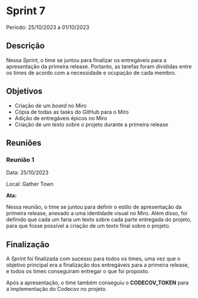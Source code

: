 # Sprint 7

Período: 25/10/2023 a 01/10/2023

## Descrição

Nessa _Sprint_, o time se juntou para finalizar os entregáveis para a apresentação da primeira release. Portanto, as tarefas foram divididas entre os times de acordo com a necessidade e ocupação de cada membro.

## Objetivos

- Criação de um *board* no Miro
- Cópia de todas as tasks do GitHub para o Miro
- Adição de entregáveis épicos no Miro
- Criação de um texto sobre o projeto durante a primeira release

## Reuniões

### Reunião 1

Data: 25/10/2023

Local: Gather Town

**Ata:**

Nessa reunião, o time se juntou para definir o estilo de apresentação da primeira release, anexado a uma identidade visual no Miro. Além disso, foi definido que cada um faria um texto sobre cada parte entregada do projeto, para que fosse possível a criação de um texto final sobre o projeto.

## Finalização

A _Sprint_ foi finalizada com sucesso para todos os times, uma vez que o objetivo principal era a finalização dos entregáveis para a primeira release, e todos os times conseguiram entregar o que foi proposto.

Após a apresentação, o time também conseguiu o **CODECOV_TOKEN** para a implementação do Codecov no projeto.
